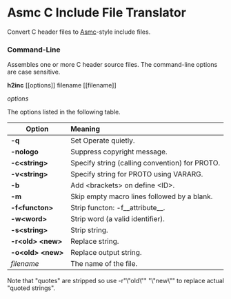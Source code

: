 # Asmc C Include File Translator

Convert C header files to [Asmc](https://github.com/nidud/asmc)-style include files.

### Command-Line

Assembles one or more C header source files. The command-line options are case sensitive.

**h2inc** [[options]] filename [[filename]]

_options_

The options listed in the following table.

| Option | Meaning |
| ------ |:------- |
| **-q** | Set Operate quietly. |
| **-nologo** | Suppress copyright message. |
| **-c\<string\>** | Specify string (calling convention) for PROTO. |
| **-v\<string\>** | Specify string for PROTO using VARARG. |
| **-b** | Add \<brackets\> on define \<ID\>. |
| **-m** | Skip empty macro lines followed by a blank. |
| **-f\<functon\>** | Strip functon: -f\_\_attribute\_\_. |
| **-w\<word\>** | Strip word (a valid identifier). |
| **-s\<string\>** | Strip string. |
| **-r\<old\> \<new\>** | Replace string. |
| **-o\<old\> \<new\>** | Replace output string. |
| _filename_ | The name of the file. |

Note that "quotes" are stripped so use -r"\\"old\\"" "\\"new\\"" to replace
actual "quoted strings".

